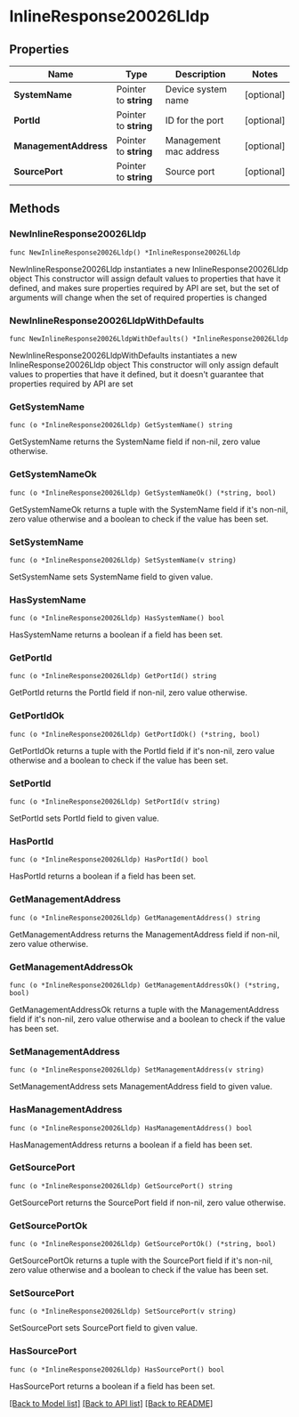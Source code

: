 # InlineResponse20026Lldp

## Properties

Name | Type | Description | Notes
------------ | ------------- | ------------- | -------------
**SystemName** | Pointer to **string** | Device system name | [optional] 
**PortId** | Pointer to **string** | ID for the port | [optional] 
**ManagementAddress** | Pointer to **string** | Management mac address | [optional] 
**SourcePort** | Pointer to **string** | Source port | [optional] 

## Methods

### NewInlineResponse20026Lldp

`func NewInlineResponse20026Lldp() *InlineResponse20026Lldp`

NewInlineResponse20026Lldp instantiates a new InlineResponse20026Lldp object
This constructor will assign default values to properties that have it defined,
and makes sure properties required by API are set, but the set of arguments
will change when the set of required properties is changed

### NewInlineResponse20026LldpWithDefaults

`func NewInlineResponse20026LldpWithDefaults() *InlineResponse20026Lldp`

NewInlineResponse20026LldpWithDefaults instantiates a new InlineResponse20026Lldp object
This constructor will only assign default values to properties that have it defined,
but it doesn't guarantee that properties required by API are set

### GetSystemName

`func (o *InlineResponse20026Lldp) GetSystemName() string`

GetSystemName returns the SystemName field if non-nil, zero value otherwise.

### GetSystemNameOk

`func (o *InlineResponse20026Lldp) GetSystemNameOk() (*string, bool)`

GetSystemNameOk returns a tuple with the SystemName field if it's non-nil, zero value otherwise
and a boolean to check if the value has been set.

### SetSystemName

`func (o *InlineResponse20026Lldp) SetSystemName(v string)`

SetSystemName sets SystemName field to given value.

### HasSystemName

`func (o *InlineResponse20026Lldp) HasSystemName() bool`

HasSystemName returns a boolean if a field has been set.

### GetPortId

`func (o *InlineResponse20026Lldp) GetPortId() string`

GetPortId returns the PortId field if non-nil, zero value otherwise.

### GetPortIdOk

`func (o *InlineResponse20026Lldp) GetPortIdOk() (*string, bool)`

GetPortIdOk returns a tuple with the PortId field if it's non-nil, zero value otherwise
and a boolean to check if the value has been set.

### SetPortId

`func (o *InlineResponse20026Lldp) SetPortId(v string)`

SetPortId sets PortId field to given value.

### HasPortId

`func (o *InlineResponse20026Lldp) HasPortId() bool`

HasPortId returns a boolean if a field has been set.

### GetManagementAddress

`func (o *InlineResponse20026Lldp) GetManagementAddress() string`

GetManagementAddress returns the ManagementAddress field if non-nil, zero value otherwise.

### GetManagementAddressOk

`func (o *InlineResponse20026Lldp) GetManagementAddressOk() (*string, bool)`

GetManagementAddressOk returns a tuple with the ManagementAddress field if it's non-nil, zero value otherwise
and a boolean to check if the value has been set.

### SetManagementAddress

`func (o *InlineResponse20026Lldp) SetManagementAddress(v string)`

SetManagementAddress sets ManagementAddress field to given value.

### HasManagementAddress

`func (o *InlineResponse20026Lldp) HasManagementAddress() bool`

HasManagementAddress returns a boolean if a field has been set.

### GetSourcePort

`func (o *InlineResponse20026Lldp) GetSourcePort() string`

GetSourcePort returns the SourcePort field if non-nil, zero value otherwise.

### GetSourcePortOk

`func (o *InlineResponse20026Lldp) GetSourcePortOk() (*string, bool)`

GetSourcePortOk returns a tuple with the SourcePort field if it's non-nil, zero value otherwise
and a boolean to check if the value has been set.

### SetSourcePort

`func (o *InlineResponse20026Lldp) SetSourcePort(v string)`

SetSourcePort sets SourcePort field to given value.

### HasSourcePort

`func (o *InlineResponse20026Lldp) HasSourcePort() bool`

HasSourcePort returns a boolean if a field has been set.


[[Back to Model list]](../README.md#documentation-for-models) [[Back to API list]](../README.md#documentation-for-api-endpoints) [[Back to README]](../README.md)


